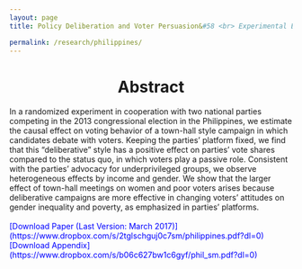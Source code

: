 ```yaml
---
layout: page
title: Policy Deliberation and Voter Persuasion&#58 <br> Experimental Evidence from an Election in the Philippines

permalink: /research/philippines/
---
```


<h1 style="text-align: center;" markdown="1"> Abstract</h1>
In a randomized experiment in cooperation with two national parties
competing in the 2013 congressional election in the Philippines, we estimate the
causal effect on voting behavior of a town-hall style campaign in which candidates
debate with voters. Keeping the parties’ platform fixed, we find that
this “deliberative” style has a positive effect on parties’ vote shares compared to the status quo, in
which voters play a passive role. Consistent with the parties’
advocacy for underprivileged groups, we observe heterogeneous effects by income and gender. We show that the
larger effect of town-hall meetings on women and poor voters arises
because deliberative campaigns are more effective in changing voters’
attitudes on gender inequality and poverty, as emphasized in parties’ platforms.
<br>
<br>
<span style="color: blue"> [Download Paper (Last Version: March 2017)](https://www.dropbox.com/s/2tglschguj0c7sm/philippines.pdf?dl=0) </span>
<span style="color: blue"> [Download Appendix](https://www.dropbox.com/s/b06c627bw1c6gyf/phil_sm.pdf?dl=0) </span>




